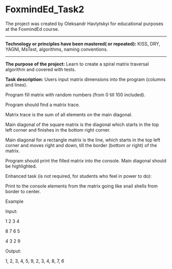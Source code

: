 # FoxmindEd_Task2
The project was created by Oleksandr Havlytskyi for educational purposes at the FoxmindEd course.
____
**Technology or principles have been mastered( or repeated):** KISS, DRY, YAGNI, MsTest, algorithms, naming conventions.
____
**The purpose of the project:** Learn to create a spiral matrix traversal algorithm and covered with tests.

**Task description:**
Users input matrix dimensions into the program (columns and lines).

Program fill matrix with random numbers (from 0 till 100 included).



Program should find a matrix trace.

Matrix trace is the sum of all elements on the main diagonal.

Main diagonal of the square matrix is the diagonal which starts in the top left corner and finishes in the bottom right corner.

Main diagonal for a rectangle matrix is the line, which starts in the top left corner and moves right and down, till the border (bottom or right) of the matrix.


Program should print the filled matrix into the console. Main diagonal should be highlighted.




Enhanced task (is not required, for students who feel in power to do):

Print to the console elements from the matrix going like snail shells from border to center.

Example

Input:

1 2 3 4

8 7 6 5

4 3 2 9

Output:

1, 2, 3, 4, 5, 9, 2, 3, 4, 8, 7, 6
